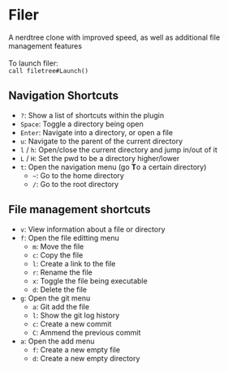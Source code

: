 # Filer
A nerdtree clone with improved speed, as well as additional file management features\
\
To launch filer:\
`call filetree#Launch()`
## Navigation Shortcuts
* `?`: Show a list of shortcuts within the plugin
* `Space`: Toggle a directory being open
* `Enter`: Navigate into a directory, or open a file
* `u`: Navigate to the parent of the current directory
* `l` / `h`: Open/close the current directory and jump in/out of it
* `L` / `H`: Set the pwd to be a directory higher/lower
* `t`: Open the navigation menu (go **T**o a certain directory)
	* `~`: Go to the home directory
	* `/`: Go to the root directory
## File management shortcuts
* `v`: View information about a file or directory
* `f`: Open the file editting menu
	* `m`: Move the file
	* `c`: Copy the file
	* `l`: Create a link to the file
	* `r`: Rename the file
	* `x`: Toggle the file being executable
	* `d`: Delete the file
* `g`: Open the git menu
	* `a`: Git add the file
	* `l`: Show the git log history
	* `c`: Create a new commit
	* `C`: Ammend the previous commit
* `a`: Open the add menu
	* `f`: Create a new empty file
	* `d`: Create a new empty directory
